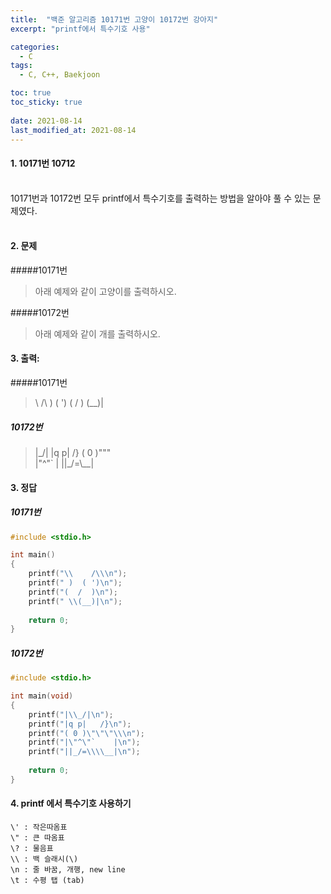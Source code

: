 ```yaml
---
title:  "백준 알고리즘 10171번 고양이 10172번 강아지"
excerpt: "printf에서 특수기호 사용"

categories:
  - C
tags:
  - C, C++, Baekjoon

toc: true
toc_sticky: true
 
date: 2021-08-14
last_modified_at: 2021-08-14
---
```


#### 1. 10171번 10712
<br>10171번과 10172번 모두 printf에서 특수기호를 출력하는 방법을 알아야 풀 수 있는 문제였다.
<br><br> 
#### 2. 문제 
#####10171번
>아래 예제와 같이 고양이를 출력하시오.


#####10172번
 >아래 예제와 같이 개를 출력하시오.

#### 3. 출력: 
#####10171번
>\    /\ 
 )  ( ') 
(  /  ) 
 \(__)| 

##### 10172번
> |\_/|
|q p|   /}
( 0 )"""\
|"^"`    |
||_/=\\__|
#### 3. 정답
##### 10171번
```C
#include <stdio.h>

int main() 
{
	printf("\\    /\\\n");
	printf(" )  ( ')\n");
	printf("(  /  )\n");
	printf(" \\(__)|\n");
	
	return 0;
}
```
##### 10172번
```c
#include <stdio.h>

int main(void) 
{
	printf("|\\_/|\n");
	printf("|q p|   /}\n");
	printf("( 0 )\"\"\"\\\n");
	printf("|\"^\"`    |\n");
	printf("||_/=\\\\__|\n");
	
	return 0;
}
```
#### 4. printf 에서 특수기호 사용하기
```
\' : 작은따옴표
\" : 큰 따옴표
\? : 물음표
\\ : 백 슬래시(\)
\n : 줄 바꿈, 개행, new line
\t : 수평 탭 (tab)
```